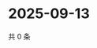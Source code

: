 # 2025-09-13

共 0 条

<!-- BEGIN ZHIHUQUESTIONS -->
<!-- 最后更新时间 Sat Sep 13 2025 13:10:03 GMT+0800 (China Standard Time) -->

<!-- END ZHIHUQUESTIONS -->
